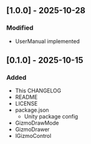 ## [1.0.0] - 2025-10-28

### Modified
- UserManual implemented

## [0.1.0] - 2025-10-15

### Added
- This CHANGELOG
- README
- LICENSE
- package.json
  - Unity package config
- GizmoDrawMode
- GizmoDrawer
- IGizmoControl